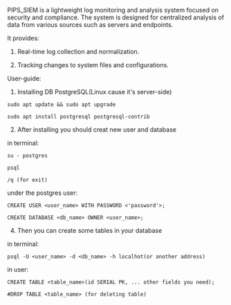PIPS_SIEM is a lightweight log monitoring and analysis system focused on security and compliance. The system is designed for centralized analysis of data from various sources such as servers and endpoints.

It provides:
1. Real-time log collection and normalization.

2. Tracking changes to system files and configurations.

User-guide:
  1. Installing DB PostgreSQL(Linux cause it's server-side)

    sudo apt update && sudo apt upgrade

    sudo apt install postgresql postgresql-contrib
     
  2. After installing you should creat new user and database

in terminal:

    su - postgres

    psql

    /q (for exit)
        
under the postgres user:
    
    CREATE USER <user_name> WITH PASSWORD <'password'>;
    
    CREATE DATABASE <db_name> OWNER <user_name>;   
  
  4. Then you can create some tables in your database

in terminal:

    psql -U <user_name> -d <db_name> -h localhot(or another address)
     
in user:
    
    CREATE TABLE <table_name>(id SERIAL PK, ... other fields you need);

    #DROP TABLE <table_name> (for deleting table)
